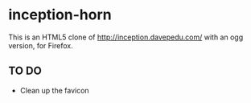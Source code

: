 inception-horn
==

This is an HTML5 clone of http://inception.davepedu.com/ with an ogg version, for Firefox.

TO DO
--

* Clean up the favicon
